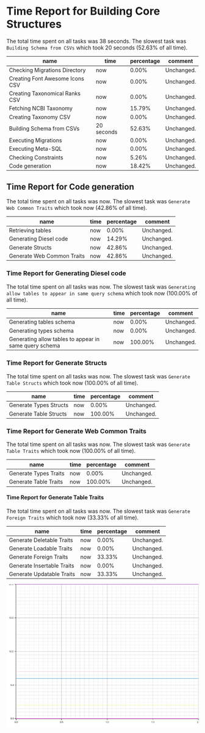 # Time Report for Building Core Structures

The total time spent on all tasks was 38 seconds.
The slowest task was `Building Schema from CSVs` which took 20 seconds (52.63% of all time).

| name                            | time       | percentage | comment    |
|---------------------------------|------------|------------|------------|
| Checking Migrations Directory   | now        | 0.00%      | Unchanged. |
| Creating Font Awesome Icons CSV | now        | 0.00%      | Unchanged. |
| Creating Taxonomical Ranks CSV  | now        | 0.00%      | Unchanged. |
| Fetching NCBI Taxonomy          | now        | 15.79%     | Unchanged. |
| Creating Taxonomy CSV           | now        | 0.00%      | Unchanged. |
| Building Schema from CSVs       | 20 seconds | 52.63%     | Unchanged. |
| Executing Migrations            | now        | 0.00%      | Unchanged. |
| Executing Meta-SQL              | now        | 0.00%      | Unchanged. |
| Checking Constraints            | now        | 5.26%      | Unchanged. |
| Code generation                 | now        | 18.42%     | Unchanged. |

## Time Report for Code generation

The total time spent on all tasks was now.
The slowest task was `Generate Web Common Traits` which took now (42.86% of all time).

| name                       | time | percentage | comment    |
|----------------------------|------|------------|------------|
| Retrieving tables          | now  | 0.00%      | Unchanged. |
| Generating Diesel code     | now  | 14.29%     | Unchanged. |
| Generate Structs           | now  | 42.86%     | Unchanged. |
| Generate Web Common Traits | now  | 42.86%     | Unchanged. |

### Time Report for Generating Diesel code

The total time spent on all tasks was now.
The slowest task was `Generating allow tables to appear in same query schema` which took now (100.00% of all time).

| name                                                   | time | percentage | comment    |
|--------------------------------------------------------|------|------------|------------|
| Generating tables schema                               | now  | 0.00%      | Unchanged. |
| Generating types schema                                | now  | 0.00%      | Unchanged. |
| Generating allow tables to appear in same query schema | now  | 100.00%    | Unchanged. |

### Time Report for Generate Structs

The total time spent on all tasks was now.
The slowest task was `Generate Table Structs` which took now (100.00% of all time).

| name                   | time | percentage | comment    |
|------------------------|------|------------|------------|
| Generate Types Structs | now  | 0.00%      | Unchanged. |
| Generate Table Structs | now  | 100.00%    | Unchanged. |

### Time Report for Generate Web Common Traits

The total time spent on all tasks was now.
The slowest task was `Generate Table Traits` which took now (100.00% of all time).

| name                  | time | percentage | comment    |
|-----------------------|------|------------|------------|
| Generate Types Traits | now  | 0.00%      | Unchanged. |
| Generate Table Traits | now  | 100.00%    | Unchanged. |

#### Time Report for Generate Table Traits

The total time spent on all tasks was now.
The slowest task was `Generate Foreign Traits` which took now (33.33% of all time).

| name                       | time | percentage | comment    |
|----------------------------|------|------------|------------|
| Generate Deletable Traits  | now  | 0.00%      | Unchanged. |
| Generate Loadable Traits   | now  | 0.00%      | Unchanged. |
| Generate Foreign Traits    | now  | 33.33%     | Unchanged. |
| Generate Insertable Traits | now  | 0.00%      | Unchanged. |
| Generate Updatable Traits  | now  | 33.33%     | Unchanged. |

![Plot](time_requirements_report.png)
